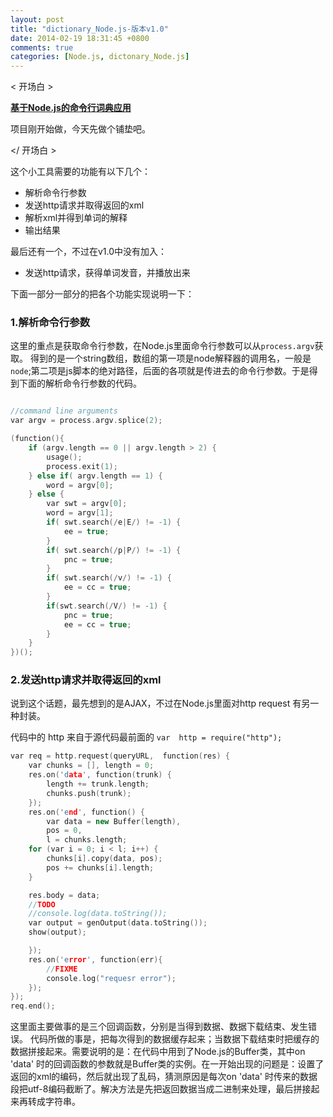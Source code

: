 ```yaml
---
layout: post
title: "dictionary_Node.js-版本v1.0"
date: 2014-02-19 18:31:45 +0800
comments: true
categories: [Node.js, dictonary_Node.js]
---
```


&lt; 开场白 &gt;

[**基于Node.js的命令行词典应用**][0]

项目刚开始做，今天先做个铺垫吧。

&lt;/ 开场白 &gt;

这个小工具需要的功能有以下几个： 

 - 解析命令行参数
 - 发送http请求并取得返回的xml
 - 解析xml并得到单词的解释
 - 输出结果 
 
<!--more-->
最后还有一个，不过在v1.0中没有加入：

 - 发送http请求，获得单词发音，并播放出来


下面一部分一部分的把各个功能实现说明一下：

### 1.解析命令行参数

这里的重点是获取命令行参数，在Node.js里面命令行参数可以从`process.argv`获取。
得到的是一个string数组，数组的第一项是node解释器的调用名，一般是`node`;第二项是js脚本的绝对路径，后面的各项就是传进去的命令行参数。于是得到下面的解析命令行参数的代码。


``` cpp

//command line arguments
var argv = process.argv.splice(2);

(function(){
	if (argv.length == 0 || argv.length > 2) {
		usage();
		process.exit(1);
	} else if( argv.length == 1) {
		word = argv[0];
	} else {
		var swt = argv[0];
		word = argv[1];
		if( swt.search(/e|E/) != -1) {
			ee = true;
		}
		if( swt.search(/p|P/) != -1) {
			pnc = true;
		}
		if( swt.search(/v/) != -1) {
			ee = cc = true;
		}
		if(swt.search(/V/) != -1) {
			pnc = true;
			ee = cc = true;
		}
	}
})();

```

### 2.发送http请求并取得返回的xml
说到这个话题，最先想到的是AJAX，不过在Node.js里面对http request 有另一种封装。


代码中的 http 来自于源代码最前面的 `var  http = require("http"); `

``` cpp 
var req = http.request(queryURL,  function(res) {
	var chunks = [], length = 0;
	res.on('data', function(trunk) {
		length += trunk.length;
		chunks.push(trunk);
	});
	res.on('end', function() {
		var data = new Buffer(length),
		pos = 0, 
		l = chunks.length;
	for (var i = 0; i < l; i++) {
		chunks[i].copy(data, pos);
		pos += chunks[i].length;
	}

	res.body = data;
	//TODO
	//console.log(data.toString());
	var output = genOutput(data.toString());
	show(output);

	});
	res.on('error', function(err){
		//FIXME
		console.log("requesr error");
	});
});
req.end();

```
这里面主要做事的是三个回调函数，分别是当得到数据、数据下载结束、发生错误。
代码所做的事是，把每次得到的数据缓存起来；当数据下载结束时把缓存的数据拼接起来。需要说明的是：在代码中用到了Node.js的Buffer类，其中on 'data' 时的回调函数的参数就是Buffer类的实例。在一开始出现的问题是：设置了返回的xml的编码，然后就出现了乱码，猜测原因是每次on 'data' 时传来的数据段把utf-8编码截断了。解决方法是先把返回数据当成二进制来处理，最后拼接起来再转成字符串。


[0]:https://github.com/LanderlYoung/Dictinoary_Node.js
